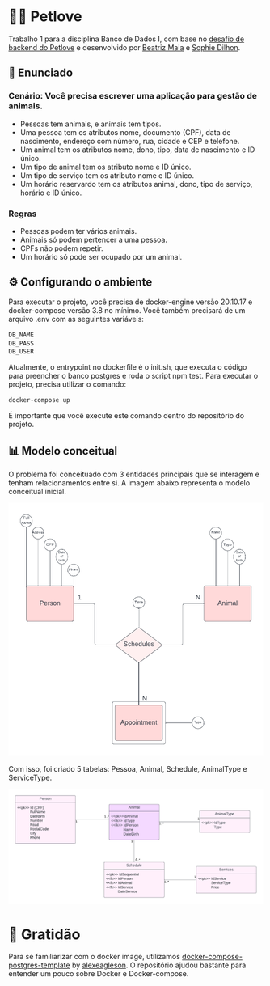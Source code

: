 # 🐕‍🦺 Petlove

Trabalho 1 para a disciplina Banco de Dados I, com base no [desafio de backend do Petlove](https://github.com/petlove/vagas/tree/master/backend-ruby) e desenvolvido por [Beatriz Maia](https://github.com/beamaia) e [Sophie Dilhon](https://github.com/AHalic).

## 📜 Enunciado 
### Cenário: Você precisa escrever uma aplicação para gestão de animais.
- Pessoas tem animais, e animais tem tipos.
- Uma pessoa tem os atributos nome, documento (CPF), data de nascimento, endereço com número, rua, cidade e CEP e telefone.
- Um animal tem os atributos nome, dono, tipo, data de nascimento e ID único.
- Um tipo de animal tem os atributo nome e ID único.
- Um tipo de serviço tem os atributo nome e ID único.
- Um horário reservardo tem os atributos animal, dono, tipo de serviço, horário e ID único.

### Regras
- Pessoas podem ter vários animais.
- Animais só podem pertencer a uma pessoa.
- CPFs não podem repetir.
- Um horário só pode ser ocupado por um animal.

## ⚙️ Configurando o ambiente

Para executar o projeto, você precisa de docker-engine versão 20.10.17 e docker-compose versão 3.8 no mínimo. Você também precisará de um arquivo .env com as seguintes variáveis:

```sh
DB_NAME
DB_PASS
DB_USER
```

Atualmente, o entrypoint no dockerfile é o init.sh, que executa o código para preencher o banco postgres e roda o script npm test. Para executar o projeto, precisa utilizar o comando:

```sh
docker-compose up
```

É importante que você execute este comando dentro do repositório do projeto.


## 📊 Modelo conceitual

O problema foi conceituado com 3 entidades principais que se interagem e tenham relacionamentos entre si. A imagem abaixo representa o modelo conceitual inicial. 

![Conceptual model](docs/conceptual_mode.png)

Com isso, foi criado 5 tabelas: Pessoa, Animal, Schedule, AnimalType e ServiceType.

![Table models](docs/model.png)


# 🫶 Gratidão
Para se familiarizar com o docker image, utilizamos [docker-compose-postgres-template](https://github.com/alexeagleson/docker-node-postgres-template) by [alexeagleson](https://github.com/alexeagleson). O repositório ajudou bastante para entender um pouco sobre Docker e Docker-compose.
